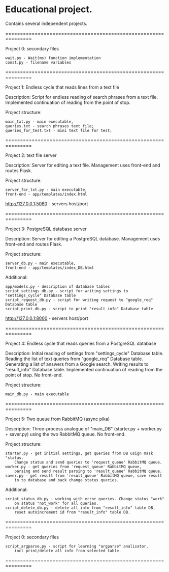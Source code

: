 # Educational project.
Contains several independent projects.

===============================================================

Project 0: secondary files

    wait.py - Wait(ms) function implementation
    const.py - filename variables

===============================================================

Project 1: Endless cycle that reads lines from a text file

Description:
Script for endless reading of search phrases from a text file.
Implemented continuation of reading from the point of stop.

Project structure:

    main_txt.py - main executable,
    queries.txt - search phrases text file;
    queries_for_test.txt - mini text file for test;

===============================================================

Project 2: text file server

Description:
Server for editing a text file.
Management uses front-end and routes Flask.

Project structure:

    server_for_txt.py - main executable,
    front-end - app/templates/index.html

http://127.0.0.1:5080 - servers host/port

===============================================================

Project 3: PostgreSQL database server

Description:
Server for editing a PostgreSQL database.
Management uses front-end and routes Flask.

Project structure:

    server_db.py - main executable,
    front-end - app/templates/index_DB.html

Additional:

    app/models.py - description of database tables
    script_settings_db.py - script for writing settings to "settings_cycle" Database table
    script_request_db.py - script for writing request to "google_req" Database table
    script_print_db.py - script to print "result_info" Database table

http://127.0.0.1:8000 - servers host/port

===============================================================

Project 4: Endless cycle that reads queries from a PostgreSQL database

Description: 
Initial reading of settings from "settings_cycle" Database table.
Reading the list of text queries from "google_req" Database table.
Generating a list of answers from a Google search.
Writing results to "result_info" Database table.
Implemented continuation of reading from the point of stop.
No front-end.

Project structure:

    main_db.py - main executable

===============================================================

Project 5: Two queue from RabbitMQ (async pika)

Description:
Three-process analogue of "main_DB" (starter.py + worker.py + 
saver.py) using the two RabbitMQ queue.
No front-end.

Project structure:

    starter.py - get initial settings, get queries from DB usign mask "status.
        Change status and send queries to 'request_queue' RabbitMQ queue.
    worker.py - get queries from 'request_queue' RabbitMQ queue,
        parsing and send result parsing to 'result_queue' RabbitMQ queue.
    saver.py - get result from 'result_queue' RabbitMQ queue, save result
        in to database and back change status queries.

Additional:
    
    script_status_db.py - working with error queries. Change status "work"
        on status "not_work" for all queries.
    script_delete_db.py - delete all info from "result_info" table DB,
        reset autoincrement id from "result_info" table DB.

===============================================================

Project 0: secondary files

    script_argparse.py - script for learning "argparse" analisator,
        incl print/delete all info from selected table.

===============================================================
